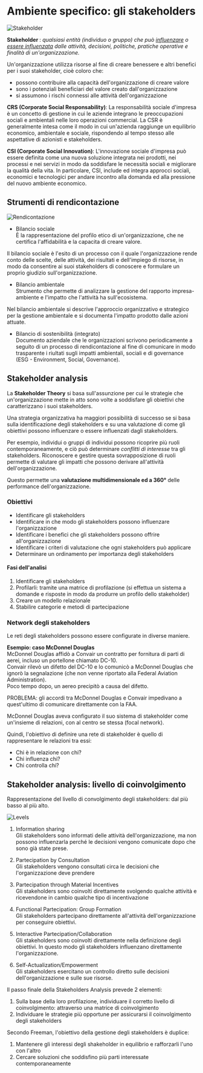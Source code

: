 # Ambiente specifico: gli stakeholders

![Stakeholder](/assets/sistemi_informativi/stakeholder.png)

<b>Stakeholder </b>: _qualsiasi entità (individuo o gruppo) che può <u>influenzare</u> o <u>essere influenzata</u> dalle attività, decisioni, politiche, pratiche operative e finalità di un'organizzazione._

Un'organizzazione utilizza risorse al fine di creare benessere e altri benefici per i suoi stakeholder, cioè coloro che:
- possono contribuire alla capacità dell'organizzazione di creare valore
- sono i potenziali beneficiari del valore creato dall'organizzazione
- si assumono i rischi connessi alle attività dell'organizzazione


<b>CRS (Corporate Social Responsability)</b>: La responsabilità sociale d'impresa è un concetto di gestione in cui le aziende integrano le preoccupazioni sociali e ambientali nelle loro operazioni commercial. La CSR è generalmente intesa come il modo in cui un'azienda raggiunge un equilibrio economico, ambientale e sociale, rispondendo al tempo stesso alle aspettative di azionisti e stakeholders.


<b>CSI (Corporate Social Innovation)</b>: L'innovazione sociale d'impresa può essere definita come una nuova soluzione integrata nei prodotti, nei processi e nei servizi in modo da soddisfare le necessità sociali e migliorare la qualità della vita. In particolare, CSI, include ed integra approcci sociali, economici e tecnologici per andare incontro alla domanda ed alla pressione del nuovo ambiente economico.


## Strumenti di rendicontazione

![Rendicontazione](/assets/sistemi_informativi/rendicontazione.png)

- Bilancio sociale<br>
È la rappresentazione del profilo etico di un'organizzazione, che ne certifica l'affidabilità e la capacita di creare valore.

Il bilancio sociale è l'esito di un processo con il quale l'organizzazione rende conto delle scelte, delle attività, dei risultati e dell'impiego di risorse, in modo da consentire ai suoi stakeholders di conoscere e formulare un proprio giudizio sull'organizzazione.

- Bilancio ambientale<br>
Strumento che permette di analizzare la gestione del rapporto impresa-ambiente e l'impatto che l'attività ha sull'ecosistema.

Nel bilancio ambientale si descrive l'approccio organizzativo e strategico per la gestione ambientale e si documenta l'impatto prodotto dalle azioni attuate.

- Bilancio di sostenibilità (integrato)<br>
Documento aziendale che le organizzazioni scrivono periodicamente a seguito di un processo di rendicontazione al fine di comunicare in modo trasparente i riultati sugli impatti ambientali, sociali e di governance (ESG - Environment, Social, Governance).


## Stakeholder analysis
La <b>Stakeholder Theory</b> si basa sull'assunzione per cui le strategie che un'organizzazione mette in atto sono volte a soddisfare gli obiettivi che caratterizzano i suoi stakeholders.

Una strategia organizzativa ha maggiori possibilità di successo se si basa sulla identificazione degli stakeholders e su una valutazione di come gli obiettivi possono influenzare o essere influenzati dagli stakeholders.

Per esempio, individui o gruppi di individui possono ricoprire più ruoli contemporaneamente, e ciò può determinare _conflitti di interesse_ tra gli stakeholders. Riconoscere e gestire questa sovrapposizione di ruoli permette di valutare gli impatti che possono derivare all'attività dell'organizzazione.

Questo permette una <b>valutazione multidimensionale ed a 360°</b> delle performance dell'organizzazione.

### Obiettivi
- Identificare gli stakeholders
- Identificare in che modo gli stakeholders possono influenzare l'organizzazione
- Identificare i benefici che gli stakeholders possono offrire all'organizzazione
- Identificare i criteri di valutazione che ogni stakeholders può applicare
- Determinare un ordinamento per importanza degli stakeholders

#### Fasi dell'analisi
1. Identificare gli stakeholders
2. Profilarli: tramite una matrice di profilazione (si effettua un sistema a domande e risposte in modo da produrre un profilo dello stakeholder)
3. Creare un modello relazionale
4. Stabilire categorie e metodi di partecipazione

### Network degli stakeholders
Le reti degli stakeholders possono essere configurate in diverse maniere.

<b>Esempio: caso McDonnel Douglas</b><br>
McDonnel Douglas affidò a Convair un contratto per fornitura di parti di aerei, incluso un portellone chiamato DC-10.<br>
Convair rilevò un difetto del DC-10 e lo comunicò a McDonnel Douglas che ignorò la segnalazione (che non venne riportato alla Federal Aviation Administration).<br>
Poco tempo dopo, un aereo precipitò a causa del difetto.

PROBLEMA: gli accordi tra McDonnel Douglas e Convair impedivano a quest'ultimo di comunicare direttamente con la FAA.

McDonnel Douglas aveva configurato il suo sistema di stakeholder come un'insieme di relazioni, con al centro se stessa (focal network).


Quindi, l'obiettivo di definire una rete di stakeholder è quello di rappresentare le relazioni tra essi:
- Chi è in relazione con chi?
- Chi influenza chi?
- Chi controlla chi?

## Stakeholder analysis: livello di coinvolgimento
Rappresentazione del livello di convolgimento degli stakeholders: dal più basso al più alto.

![Levels](/assets/sistemi_informativi/stakeholders_levels.png)

1. Information sharing<br>
Gli stakeholders sono informati delle attività dell'organizzazione, ma non possono influenzarla perché le decisioni vengono comunicate dopo che sono già state prese.

2. Partecipation by Consultation<br>
Gli stakeholders vengono consultati circa le decisioni che l'organizzazione deve prendere

3. Partecipation through Material Incentives<br>
Gli stakeholders sono coinvolti direttamente svolgendo qualche attività e ricevendone in cambio qualche tipo di incentivazione

4. Functional Partecipation: Group Formation<br>
Gli stakeholders partecipano direttamente all'attività dell'organizzazione per conseguire obiettivi.

5. Interactive Partecipation/Collaboration<br>
Gli stakeholders sono coinvolti direttamente nella definizione degli obiettivi. In questo modo gli stakeholders influenzano direttamente l'organizzazione.

6. Self-Actualization/Empowerment<br>
Gli stakeholders esercitano un controllo diretto sulle decisioni dell'organizzazione e sulle sue risorse.


Il passo finale della Stakeholders Analysis prevede 2 elementi:
1. Sulla base della loro profilazione, individuare il corretto livello di coinvolgimento: attraverso una matrice di coinvolgimento
2. Individuare le strategie più opportune per assicurarsi il coinvolgimento degli stakeholders

Secondo Freeman, l'obiettivo della gestione degli stakeholders è duplice:
1. Mantenere gli interessi degli shakeholder in equilibrio e rafforzarli l'uno con l'altro
2. Cercare soluzioni che soddisfino più parti interessate contemporaneamente
